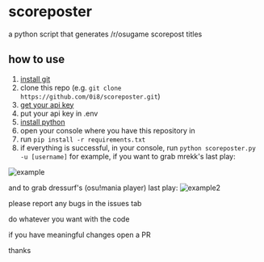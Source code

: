 # scoreposter
a python script that generates /r/osugame scorepost titles


## how to use
1. [install git](https://git-scm.com/)
2. clone this repo (e.g. `git clone https://github.com/0i8/scoreposter.git`)
3. [get your api key](https://osu.ppy.sh/p/api)
4. put your api key in .env
5. [install python](https://www.python.org/downloads/)
6. open your console where you have this repository in
7. run `pip install -r requirements.txt`
8. if everything is successful, in your console, run `python scoreposter.py -u [username]`
for example, if you want to grab mrekk's last play:

![example](https://file.coffee/u/3O7MEKtNvXxWCZW6WnjdP.png)

and to grab dressurf's (osu!mania player) last play:
![example2](https://file.coffee/u/rU1Y3AugqeCLuVO0aV90V.png)

please report any bugs in the issues tab

do whatever you want with the code

if you have meaningful changes open a PR

thanks
